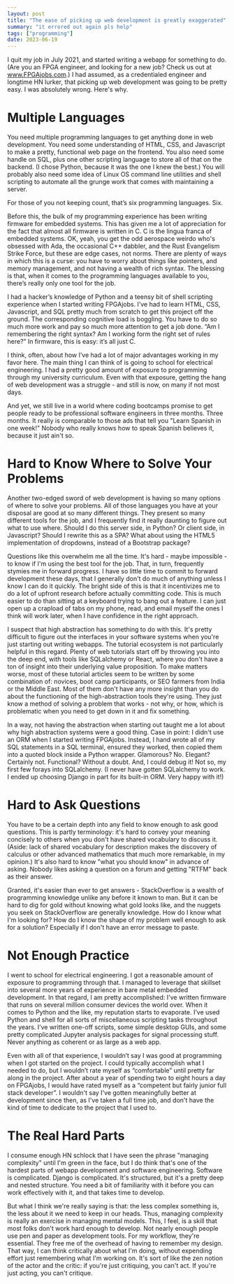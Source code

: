 ```yaml
---
layout: post
title: "The ease of picking up web development is greatly exaggerated"
summary: "it errored out again pls help"
tags: ["programming"]
date: 2023-06-19
---
```


I quit my job in July 2021, and started writing a webapp for something to do. (Are you an FPGA engineer, and looking for a new job? Check us out at www.FPGAjobs.com.) I had assumed, as a credentialed engineer and longtime HN lurker, that picking up web development was going to be pretty easy. I was absolutely wrong. Here's why.

# Multiple Languages

You need multiple programming languages to get anything done in web development. You need some understanding of HTML, CSS, and Javascript to make a pretty, functional web page on the frontend. You also need some handle on SQL, plus one other scripting language to store all of that on the backend. (I chose Python, because it was the one I knew the best.) You will probably also need some idea of Linux OS command line utilities and shell scripting to automate all the grunge work that comes with maintaining a server.

For those of you not keeping count, that’s six programming languages. Six.

Before this, the bulk of my programming experience has been writing firmware for embedded systems. This has given me a lot of appreciation for the fact that almost all firmware is written in C. C is the lingua franca of embedded systems. OK, yeah, you get the odd aerospace weirdo who's obsessed with Ada, the occasional C++ dabbler, and the Rust Evangelism Strike Force, but these are edge cases, not norms. There are plenty of ways in which this is a curse: you have to worry about things like pointers, and memory management, and not having a wealth of rich syntax. The blessing is that, when it comes to the programming languages available to you, there’s really only one tool for the job.

I had a hacker’s knowledge of Python and a teensy bit of shell scripting experience when I started writing FPGAjobs. I’ve had to learn HTML, CSS, Javascript, and SQL pretty much from scratch to get this project off the ground. The corresponding cognitive load is boggling. You have to do so much more work and pay so much more attention to get a job done. “Am I remembering the right syntax? Am I working form the right set of rules here?” In firmware, this is easy: it’s all just C.

I think, often, about how I’ve had a lot of major advantages working in my favor here. The main thing I can think of is going to school for electrical engineering. I had a pretty good amount of exposure to programming through my university curriculum. Even with that exposure, getting the hang of web development was a struggle - and still is now, on many if not most days.

And yet, we still live in a world where coding bootcamps promise to get people ready to be professional software engineers in three months. Three months. It really is comparable to those ads that tell you "Learn Spanish in one week!" Nobody who really knows how to speak Spanish believes it, because it just ain't so.

# Hard to Know Where to Solve Your Problems

Another two-edged sword of web development is having so many options of where to solve your problems. All of those languages you have at your disposal are good at so many different things. They present so many different tools for the job, and I frequently find it really daunting to figure out what to use where. Should I do this server side, in Python? Or client side, in Javascript? Should I rewrite this as a SPA? What about using the HTML5 implementation of dropdowns, instead of a Bootstrap package?

Questions like this overwhelm me all the time. It's hard - maybe impossible - to know if I'm using the best tool for the job. That, in turn, frequently stymies me in forward progress. I have so little time to commit to forward development these days, that I generally don't do much of anything unless I know I can do it quickly. The bright side of this is that it incentivizes me to do a lot of upfront research before actually committing code. This is much easier to do than sitting at a keyboard trying to bang out a feature. I can just open up a crapload of tabs on my phone, read, and email myself the ones I think will work later, when I have confidence in the right approach.

I suspect that high abstraction has something to do with this. It's pretty difficult to figure out the interfaces in your software systems when you're just starting out writing webapps. The tutorial ecosystem is not particularly helpful in this regard. Plenty of web tutorials start off by throwing you into the deep end, with tools like SQLalchemy or React, where you don't have a ton of insight into their underlying value proposition. To make matters worse, most of these tutorial articles seem to be written by some combination of: novices, boot camp participants, or SEO farmers from India or the Middle East. Most of them don't have any more insight than you do about the functioning of the high-abstraction tools they're using. They just know a method of solving a problem that works - not why, or how, which is problematic when you need to get down in it and fix something.

In a way, not having the abstraction when starting out taught me a lot about why high abstraction systems were a good thing. Case in point: I didn't use an ORM when I started writing FPGAjobs. Instead, I hand wrote all of my SQL statements in a SQL terminal, ensured they worked, then copied them into a quoted block inside a Python wrapper. Glamorous? No. Elegant? Certainly not. Functional? Without a doubt. And, I could debug it! Not so, my first few forays into SQLalchemy. (I never have gotten SQLalchemy to work. I ended up choosing Django in part for its built-in ORM. Very happy with it!)

# Hard to Ask Questions

You have to be a certain depth into any field to know enough to ask good questions. This is partly terminology: it's hard to convey your meaning concisely to others when you don't have shared vocabulary to discuss it. (Aside: lack of shared vocabulary for description makes the discovery of calculus or other advanced mathematics that much more remarkable, in my opinion.) It's also hard to know "what you should know" in advance of asking. Nobody likes asking a question on a forum and getting "RTFM" back as their answer.

Granted, it's easier than ever to get answers - StackOverflow is a wealth of programming knowledge unlike any before it known to man. But it can be hard to dig for gold without knowing what gold looks like, and the nuggets you seek on StackOverflow are generally knowledge. How do I know what I'm looking for? How do I know the shape of my problem well enough to ask for a solution? Especially if I don't have an error message to paste.

# Not Enough Practice

I went to school for electrical engineering. I got a reasonable amount of exposure to programming through that. I managed to leverage that skillset into several more years of experience in bare metal embedded development. In that regard, I am pretty accomplished: I've written firmware that runs on several million consumer devices the world over. When it comes to Python and the like, my reputation starts to evaporate. I’ve used Python and shell for all sorts of miscellaneous scripting tasks throughout the years. I’ve written one-off scripts, some simple desktop GUIs, and some pretty complicated Jupyter analysis packages for signal processing stuff. Never anything as coherent or as large as a web app.

Even with all of that experience, I wouldn’t say I was good at programming when I got started on the project. I could typically accomplish what I needed to do, but I wouldn’t rate myself as “comfortable” until pretty far along in the project. After about a year of spending two to eight hours a day on FPGAjobs, I would have rated myself as a “competent but fairly junior full stack developer”.  I wouldn't say I've gotten meaningfully better at development since then, as I've taken a full time job, and don't have the kind of time to dedicate to the project that I used to.

# The Real Hard Parts

I consume enough HN schlock that I have seen the phrase "managing complexity" until I'm green in the face, but I do think that's one of the hardest parts of webapp development and software engineering. Software is complicated. Django is complicated. It's structured, but it's a pretty deep and nested structure. You need a bit of familiarity with it before you can work effectively with it, and that takes time to develop.

But what I think we're really saying is that: the less complex something is, the less about it we need to keep in our heads. Thus, managing complexity is really an exercise in managing mental models. This, I feel, is a skill that most folks don't work hard enough to develop. Not nearly enough people use pen and paper as development tools. For my workflow, they're essential. They free me of the overhead of having to remember my design. That way, I can think critically about what I'm doing, without expending effort just remembering what I'm working on. It's sort of like the zen notion of the actor and the critic: if you're just critiquing, you can't act. If you're just acting, you can't critique.

